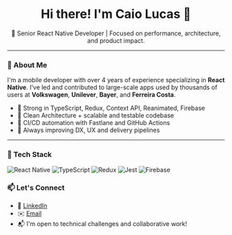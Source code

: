 <h1 align="center">Hi there! I'm Caio Lucas 👋</h1>

<p align="center">
  🚀 Senior React Native Developer | Focused on performance, architecture, and product impact.
</p>

---

### 💼 About Me

I'm a mobile developer with over 4 years of experience specializing in **React Native**. I’ve led and contributed to large-scale apps used by thousands of users at **Volkswagen**, **Unilever**, **Bayer**, and **Ferreira Costa**.

- 🔹 Strong in TypeScript, Redux, Context API, Reanimated, Firebase
- 🔹 Clean Architecture + scalable and testable codebase
- 🔹 CI/CD automation with Fastlane and GitHub Actions
- 🔹 Always improving DX, UX and delivery pipelines

---

### 🧰 Tech Stack

![React Native](https://img.shields.io/badge/-React%20Native-61DAFB?style=flat&logo=react)
![TypeScript](https://img.shields.io/badge/-TypeScript-3178C6?style=flat&logo=typescript)
![Redux](https://img.shields.io/badge/-Redux-764ABC?style=flat&logo=redux)
![Jest](https://img.shields.io/badge/-Jest-C21325?style=flat&logo=jest)
![Firebase](https://img.shields.io/badge/-Firebase-FFCA28?style=flat&logo=firebase)


### 📫 Let's Connect

- 💼 [LinkedIn](https://www.linkedin.com/in/caio-lucas-848653186/)
- ✉️ [Email](mailto:lcaio1281@gmail.com)
- 📬 I'm open to technical challenges and collaborative work!
